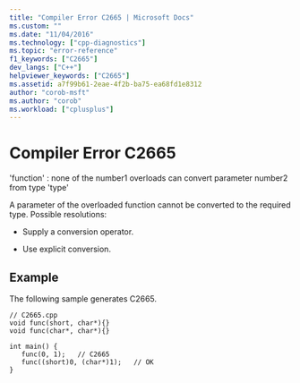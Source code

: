 ```yaml
---
title: "Compiler Error C2665 | Microsoft Docs"
ms.custom: ""
ms.date: "11/04/2016"
ms.technology: ["cpp-diagnostics"]
ms.topic: "error-reference"
f1_keywords: ["C2665"]
dev_langs: ["C++"]
helpviewer_keywords: ["C2665"]
ms.assetid: a7f99b61-2eae-4f2b-ba75-ea68fd1e8312
author: "corob-msft"
ms.author: "corob"
ms.workload: ["cplusplus"]
---
```

# Compiler Error C2665
'function' : none of the number1 overloads can convert parameter number2 from type 'type'  
  
 A parameter of the overloaded function cannot be converted to the required type.  Possible resolutions:  
  
-   Supply a conversion operator.  
  
-   Use explicit conversion.  
  
## Example  
 The following sample generates C2665.  
  
```  
// C2665.cpp  
void func(short, char*){}  
void func(char*, char*){}  
  
int main() {  
   func(0, 1);   // C2665  
   func((short)0, (char*)1);   // OK  
}  
```